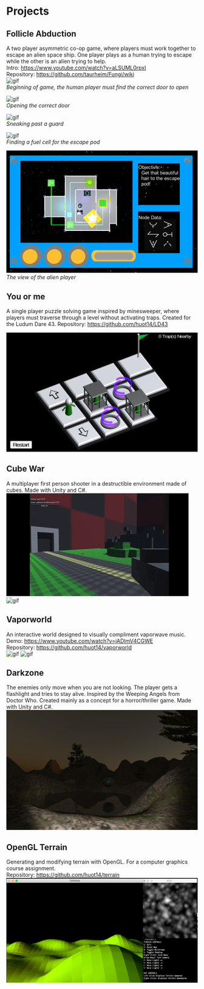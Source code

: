 
# Projects

## Follicle Abduction
A two player asymmetric co-op game, where players must work together to escape an alien space ship. One player plays as a human trying to escape while the other is an alien trying to help.      
Intro: <https://www.youtube.com/watch?v=aLSUML0rpxI>      
Repository: <https://github.com/taurheim/Fungi/wiki>         
![gif](fa1.gif)               
*Beginning of game, the human player must find the correct door to open*            

![gif](fa2.gif)            
*Opening the correct door*        

![gif](fa3.gif)         
*Sneaking past a guard*         

![gif](fa4.gif)        
*Finding a fuel cell for the escape pod*        

![image](fa3.PNG)         
*The view of the alien player*    

## You or me
A single player puzzle solving game inspired by minesweeper, where players must traverse through a level without activating traps. Created for the Ludum Dare 43.
Repository: https://github.com/huot14/LD43

![image](youorme.png)


## Cube War
A multiplayer first person shooter in a destructible environment made of cubes. Made with Unity and C#.              
![gif](cw.gif)
![gif](cw2.gif)

## Vaporworld
An interactive world designed to visually compliment vaporwave music.        
Demo: <https://www.youtube.com/watch?v=jADlmV4CGWE>       
Repository: <https://github.com/huot14/vaporworld>       
![gif](vw1.gif)
![gif](vw2.gif)

## Darkzone
The enemies only move when you are not looking. The player gets a flashlight and tries to stay alive. Inspired by the Weeping Angels from Doctor Who. Created mainly as a concept for a horror/thriller game. Made with Unity and C#.
![image](darkzone.png)

## OpenGL Terrain
Generating and modifying terrain with OpenGL. For a computer graphics course assignment.      
Repository: <https://github.com/huot14/terrain>       
![image](terrain.png)
